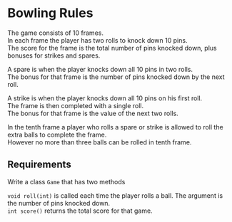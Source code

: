 # Bowling Rules

The game consists of 10 frames.  
In each frame the player has two rolls to knock down 10 pins.  
The score for the frame is the total number of pins knocked down, plus bonuses for strikes and spares.

A spare is when the player knocks down all 10 pins in two rolls.  
The bonus for that frame is the number of pins knocked down by the next roll.

A strike is when the player knocks down all 10 pins on his first roll.  
The frame is then completed with a single roll.  
The bonus for that frame is the value of the next two rolls.

In the tenth frame a player who rolls a spare or strike is allowed to roll the extra balls to complete the frame.  
However no more than three balls can be rolled in tenth frame.

## Requirements

Write a class `Game` that has two methods

`void roll(int)` is called each time the player rolls a ball. The argument is the number of pins knocked down.  
`int score()` returns the total score for that game.
